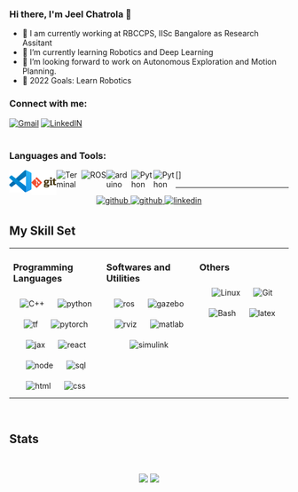 ### Hi there, I'm Jeel Chatrola 👋

- 🔭 I am currently working at RBCCPS, IISc Bangalore as Research Assitant
- 🌱 I’m currently learning Robotics and Deep Learning
- 👯 I’m looking forward to work on Autonomous Exploration and Motion Planning.
- 🥅 2022 Goals: Learn Robotics

### Connect with me:

[![Gmail](https://img.shields.io/badge/Gmail-D14836?style=for-the-badge&logo=gmail&logoColor=white)](jeelchatrola046@gmail.com) [![LinkedIN](https://img.shields.io/badge/LinkedIn-0077B5?style=for-the-badge&logo=linkedin&logoColor=white)](https://www.linkedin.com/in/jeel-chatrola-5110141b9/)<br>
<br />

### Languages and Tools:

[<img align="left" alt="Visual Studio Code" width="40px" src="https://raw.githubusercontent.com/github/explore/80688e429a7d4ef2fca1e82350fe8e3517d3494d/topics/visual-studio-code/visual-studio-code.png" />][vs-code]

[<img align="left" alt="Git" width="45px" src="https://raw.githubusercontent.com/github/explore/80688e429a7d4ef2fca1e82350fe8e3517d3494d/topics/git/git.png" />][Github]
[<img align="left" alt="Terminal" width="45px" src="https://github.com/JeelChatrola/JeelChatrola/assets/56308805/6134b06d-9d34-478a-902c-e352e5f9fe4a" />][bash]
[<img align="left" alt="ROS" width="45px" src="https://github.com/JeelChatrola/JeelChatrola/assets/56308805/041a61bb-9171-422b-95c2-693cd3dba8f0" />][ROS]
[<img align="left" alt="arduino" width="45px" src="https://github.com/JeelChatrola/JeelChatrola/assets/56308805/a60ee07f-2216-4922-8a20-cf5c7d7d1b76" />][arduino]
[<img align="left" alt="Python" width="40px" src="https://upload.wikimedia.org/wikipedia/commons/c/c3/Python-logo-notext.svg" />][python]
[<img align="left" alt="Python" width="40px" src="https://github.com/JeelChatrola/JeelChatrola/assets/56308805/6c29beb6-a025-4d77-b7cc-def116595145)"/>]
<br />

***

[linkedin]: https://www.linkedin.com/in/jeel-chatrola-5110141b9/
[Github]: https://github.com/JeelChatrola
[ROS]: https://www.ros.org/install/
[vs-code]: https://code.visualstudio.com/
[python]: https://www.python.org/
[arduino]: https://www.arduino.cc/
[bash]: https://en.wikipedia.org/wiki/Bash_(Unix_shell)

<div align="center">

<a href="mailto:jeelchatrola046@gmail.com" target="_blank">
<img src=https://img.shields.io/badge/Gmail-D14836?style=for-the-badge&logo=gmail&logoColor=white alt=github style="margin-bottom: 5px;" />
</a>

  <a href="https://github.com/JeelChatrola" target="_blank">
<img src=https://img.shields.io/badge/github-%2324292e.svg?&style=for-the-badge&logo=github&logoColor=white alt=github style="margin-bottom: 5px;" />
</a>

<a href="https://www.linkedin.com/in/jeel-chatrola-5110141b9/" target="_blank">
<img src=https://img.shields.io/badge/linkedin-%231E77B5.svg?&style=for-the-badge&logo=linkedin&logoColor=white alt=linkedin style="margin-bottom: 5px;" />
</a>

</div>  

## My Skill Set  
<table><tr><td valign="top" width="33%">

### Programming Languages  
<div align="center">  
<img style="margin: 10px" src="https://utkarshmishra04.github.io/images/skills/c++.png" alt="C++" height="50" />  
<img style="margin: 10px" src="https://utkarshmishra04.github.io/images/skills/python.png" alt="python" height="50" />  
<img style="margin: 10px" src="https://utkarshmishra04.github.io/images/skills/tensorflow.png" alt="tf" height="50" />  
<img style="margin: 10px" src="https://utkarshmishra04.github.io/images/skills/pytorch.png" alt="pytorch" height="50" />  
<img style="margin: 10px" src="https://utkarshmishra04.github.io/images/skills/jax.png" alt="jax" height="50" />  
<img style="margin: 10px" src="https://utkarshmishra04.github.io/images/skills/react.png" alt="react" height="50" /> 
<img style="margin: 10px" src="https://utkarshmishra04.github.io/images/skills/node.png" alt="node" height="50" />  
<img style="margin: 10px" src="https://utkarshmishra04.github.io/images/skills/sql.png" alt="sql" height="50" />  
<img style="margin: 10px" src="https://utkarshmishra04.github.io/images/skills/html.png" alt="html" height="50" />  
<img style="margin: 10px" src="https://utkarshmishra04.github.io/images/skills/css.png" alt="css" height="50" />  
</div>

</td><td valign="top" width="33%">



### Softwares and Utilities  
<div align="center">  
<img style="margin: 10px" src="https://utkarshmishra04.github.io/images/skills/ros.png" alt="ros" height="50" />  
<img style="margin: 10px" src="https://utkarshmishra04.github.io/images/skills/gazebo.png" alt="gazebo" height="50" />  
<img style="margin: 10px" src="https://utkarshmishra04.github.io/images/skills/rviz.png" alt="rviz" height="50" />  
<!-- <img style="margin: 10px" src="https://utkarshmishra04.github.io/images/skills/docker.png" alt="docker" height="50" />   -->
<img style="margin: 10px" src="https://utkarshmishra04.github.io/images/skills/matlab.png" alt="matlab" height="50" />  
<img style="margin: 10px" src="https://utkarshmishra04.github.io/images/skills/simulink.png" alt="simulink" height="50" /> 
<!-- <img style="margin: 10px" src="https://utkarshmishra04.github.io/images/skills/opensim.png" alt="opensim" height="50" />   -->
<!-- <img style="margin: 10px" src="https://utkarshmishra04.github.io/images/skills/solidworks.jpeg" alt="solidworks" height="50" />   -->
<!-- <img style="margin: 10px" src="https://utkarshmishra04.github.io/images/skills/ansys.png" alt="ansys" height="50" />    -->
</div>

</td><td valign="top" width="33%">

### Others  
<div align="center">  
<img style="margin: 10px" src="https://utkarshmishra04.github.io/images/skills/ubuntu.png" alt="Linux" height="50" />  
<img style="margin: 10px" src="https://utkarshmishra04.github.io/images/skills/git-scm-icon.png" alt="Git" height="50" />  
<img style="margin: 10px" src="https://utkarshmishra04.github.io/images/skills/gnu_bash-icon.png" alt="Bash" height="50" />  
<img style="margin: 10px" src="https://utkarshmishra04.github.io/images/skills/latex.png" alt="latex" height="50" />  
</div>

</td></tr></table>    

<br/>  


## Stats

<br>
<p align=center>
  <div align=center>
    <img max-width="40%" align="center" src="https://github-readme-streak-stats.herokuapp.com/?user=Utkarshmishra04&hide_border=true&date_format=M%20j%5B%2C%20Y%5D">
    <img max-width="40%" align="center" src="https://github-readme-stats.vercel.app/api?username=utkarshmishra04&show_icons=true&hide_border=true">
  </div>
</p>



